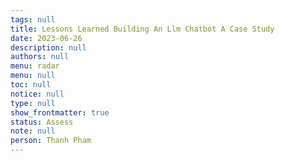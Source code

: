 ```yaml
---
tags: null
title: Lessons Learned Building An Llm Chatbot A Case Study
date: 2023-06-26
description: null
authors: null
menu: radar
menu: null
toc: null
notice: null
type: null
show_frontmatter: true
status: Assess
note: null
person: Thanh Pham
---
```


